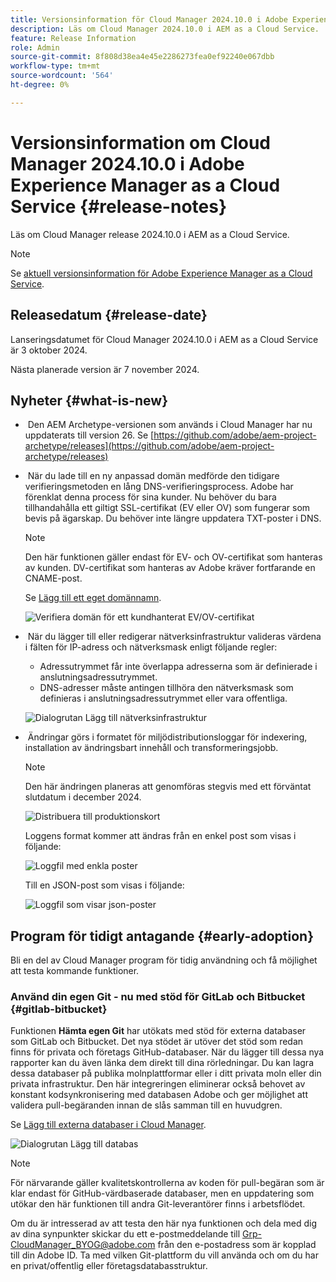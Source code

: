 ```yaml
---
title: Versionsinformation för Cloud Manager 2024.10.0 i Adobe Experience Manager as a Cloud Service
description: Läs om Cloud Manager 2024.10.0 i AEM as a Cloud Service.
feature: Release Information
role: Admin
source-git-commit: 8f808d38ea4e45e2286273fea0ef92240e067dbb
workflow-type: tm+mt
source-wordcount: '564'
ht-degree: 0%

---
```


# Versionsinformation om Cloud Manager 2024.10.0 i Adobe Experience Manager as a Cloud Service {#release-notes}

Läs om Cloud Manager release 2024.10.0 i AEM as a Cloud Service.

>[!NOTE]
>
>Se [aktuell versionsinformation för Adobe Experience Manager as a Cloud Service](/help/release-notes/release-notes-cloud/release-notes-current.md).

## Releasedatum {#release-date}

Lanseringsdatumet för Cloud Manager 2024.10.0 i AEM as a Cloud Service är 3 oktober 2024.

Nästa planerade version är 7 november 2024.

## Nyheter {#what-is-new}

* &#x200B;<!-- BOTH CS & AMS --> Den AEM Archetype-versionen som används i Cloud Manager har nu uppdaterats till version 26. Se [https://github.com/adobe/aem-project-archetype/releases](https://github.com/adobe/aem-project-archetype/releases)

<!-- (CMGR-59817) -->

* &#x200B;<!-- CS ONLY --> När du lade till en ny anpassad domän medförde den tidigare verifieringsmetoden en lång DNS-verifieringsprocess. Adobe har förenklat denna process för sina kunder. Nu behöver du bara tillhandahålla ett giltigt SSL-certifikat (EV eller OV) som fungerar som bevis på ägarskap. Du behöver inte längre uppdatera TXT-poster i DNS.

  >[!NOTE]
  >
  >Den här funktionen gäller endast för EV- och OV-certifikat som hanteras av kunden. DV-certifikat som hanteras av Adobe kräver fortfarande en CNAME-post.

  Se [Lägg till ett eget domännamn](/help/implementing/cloud-manager/custom-domain-names/add-custom-domain-name.md).

  ![Verifiera domän för ett kundhanterat EV/OV-certifikat](/help/implementing/cloud-manager/assets/verify-domain-customer-managed-step.png)

* &#x200B;<!-- CS ONLY --> När du lägger till eller redigerar nätverksinfrastruktur valideras värdena i fälten för IP-adress och nätverksmask enligt följande regler:

   * Adressutrymmet får inte överlappa adresserna som är definierade i anslutningsadressutrymmet.
   * DNS-adresser måste antingen tillhöra den nätverksmask som definieras i anslutningsadressutrymmet eller vara offentliga.

  ![Dialogrutan Lägg till nätverksinfrastruktur](/help/implementing/cloud-manager/release-notes/assets/network-infrastructure-add.png)

* &#x200B;<!-- CS ONLY --> Ändringar görs i formatet för miljödistributionsloggar för indexering, installation av ändringsbart innehåll och transformeringsjobb.

  >[!NOTE]
  >
  >Den här ändringen planeras att genomföras stegvis med ett förväntat slutdatum i december 2024.

  ![Distribuera till produktionskort](/help/implementing/cloud-manager/release-notes/assets/deploy-to-production-card.png)

  Loggens format kommer att ändras från en enkel post som visas i följande:

  ![Loggfil med enkla poster](/help/implementing/cloud-manager/release-notes/assets/log-file-simple-entry.png)

  Till en JSON-post som visas i följande:

  ![Loggfil som visar json-poster](/help/implementing/cloud-manager/release-notes/assets/log-file-json-entry.png)


## Program för tidigt antagande {#early-adoption}

Bli en del av Cloud Manager program för tidig användning och få möjlighet att testa kommande funktioner.

### Använd din egen Git - nu med stöd för GitLab och Bitbucket {#gitlab-bitbucket}

<!-- BOTH CS & AMS -->

Funktionen **Hämta egen Git** har utökats med stöd för externa databaser som GitLab och Bitbucket. Det nya stödet är utöver det stöd som redan finns för privata och företags GitHub-databaser. När du lägger till dessa nya rapporter kan du även länka dem direkt till dina rörledningar. Du kan lagra dessa databaser på publika molnplattformar eller i ditt privata moln eller din privata infrastruktur. Den här integreringen eliminerar också behovet av konstant kodsynkronisering med databasen Adobe och ger möjlighet att validera pull-begäranden innan de slås samman till en huvudgren.

Se [Lägg till externa databaser i Cloud Manager](/help/implementing/cloud-manager/managing-code/external-repositories.md).

![Dialogrutan Lägg till databas](/help/implementing/cloud-manager/release-notes/assets/repositories-add-release-notes.png)

>[!NOTE]
>
>För närvarande gäller kvalitetskontrollerna av koden för pull-begäran som är klar endast för GitHub-värdbaserade databaser, men en uppdatering som utökar den här funktionen till andra Git-leverantörer finns i arbetsflödet.

Om du är intresserad av att testa den här nya funktionen och dela med dig av dina synpunkter skickar du ett e-postmeddelande till [Grp-CloudManager_BYOG@adobe.com](mailto:Grp-CloudManager_BYOG@adobe.com) från den e-postadress som är kopplad till din Adobe ID. Ta med vilken Git-plattform du vill använda och om du har en privat/offentlig eller företagsdatabasstruktur.


<!-- ## Bug fixes




## Known issues {#known-issues} -->
